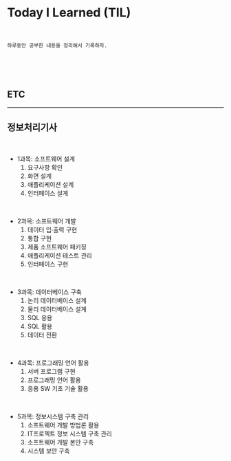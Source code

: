 # Today I Learned (TIL)

<br>

`하루동안 공부한 내용을 정리해서 기록하자. `


<br>
<br>
<br>


## ETC
---




## 정보처리기사

<br>

- 1과목: 소프트웨어 설계
    1. 요구사항 확인
    2. 화면 설계
    3. 애플리케이션 설계
    4. 인터페이스 설계

<br>

- 2과목: 소프트웨어 개발
    1. 데이터 입∙출력 구현
    2. 통합 구현
    3. 제품 소프트웨어 패키징
    4. 애플리케이션 테스트 관리
    5. 인터페이스 구현

<br>

- 3과목: 데이터베이스 구축
    1. 논리 데이터베이스 설계
    2. 물리 데이터베이스 설계
    3. SQL 응용
    4. SQL 활용
    5. 데이터 전환

<br>

- 4과목: 프로그래밍 언어 활용
    1. 서버 프로그램 구현
    2. 프로그래밍 언어 활용
    3. 응용 SW 기초 기술 활용

<br>

- 5과목: 정보시스템 구축 관리
    1. 소프트웨어 개발 방법론 활용
    2. IT프로젝트 정보 시스템 구축 관리
    3. 소프트웨어 개발 본안 구축
    4. 시스템 보안 구축

    